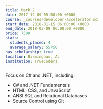```yaml
---
title: Mark 2
date: 2017-12-09 05:50:00 +0000
course: _courses/developer-accelerator.md
start_date: 2018-01-15 06:00:00 +0000
end_date: 2018-03-09 06:00:00 +0000
price: 7500
stats:
  students_placed: 4
  average_salary: 55750
has_scholarship: true
location: Birmingham, AL
institution: TrueCoders
---
```


Focus on C# and .NET, including:

* C# and .NET Fundamentals
* HTML, CSS, and JavaScript
* ANSI SQL and Relational Databases
* Source Control using Git
